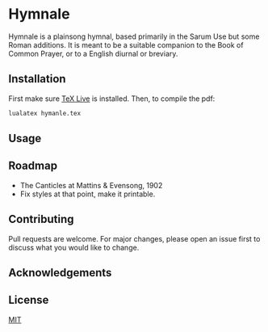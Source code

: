 # Hymnale

Hymnale is a plainsong hymnal, based primarily in the Sarum Use but some Roman additions. It is meant to be a suitable companion to the Book of Common Prayer, or to a English diurnal or breviary.

## Installation

First make sure [TeX Live](https://www.tug.org/texlive/) is installed. Then, to compile the pdf:

```bash
lualatex hymanle.tex
```

## Usage


## Roadmap
* The Canticles at Mattins & Evensong, 1902
* Fix styles at that point, make it printable.




## Contributing
Pull requests are welcome. For major changes, please open an issue first to discuss what you would like to change.

## Acknowledgements

## License
[MIT](https://choosealicense.com/licenses/mit/)